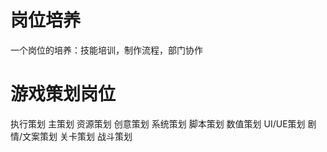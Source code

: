 # 岗位培养
一个岗位的培养：技能培训，制作流程，部门协作

# 游戏策划岗位
执行策划    主策划  资源策划    创意策划    系统策划    脚本策划    数值策划    UI/UE策划   剧情/文案策划   关卡策划    战斗策划

